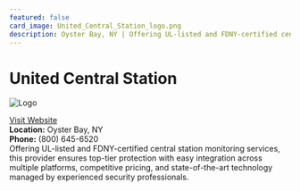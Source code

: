 ```yaml
---
featured: false
card_image: United_Central_Station_logo.png
description: Oyster Bay, NY | Offering UL-listed and FDNY-certified central station monitoring services, this provider ensures top-tier protection with easy integration across multiple platforms, competitive pricing, and state-of-the-art technology managed by experienced security professionals.
---
```


# United Central Station
<img src="United_Central_Station_logo.png" alt="Logo" style="max-width: 200px; height: auto;">

<a href="https://www.unitedcs.org">Visit Website</a>  
**Location:** Oyster Bay, NY  
**Phone:** (800) 645-6520 <br>
Offering UL-listed and FDNY-certified central station monitoring services, this provider ensures top-tier protection with easy integration across multiple platforms, competitive pricing, and state-of-the-art technology managed by experienced security professionals.
